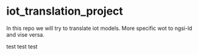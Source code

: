 # iot_translation_project

In this repo we will try to translate iot models. 
More specific wot to ngsi-ld and vise versa. 

test test test 
